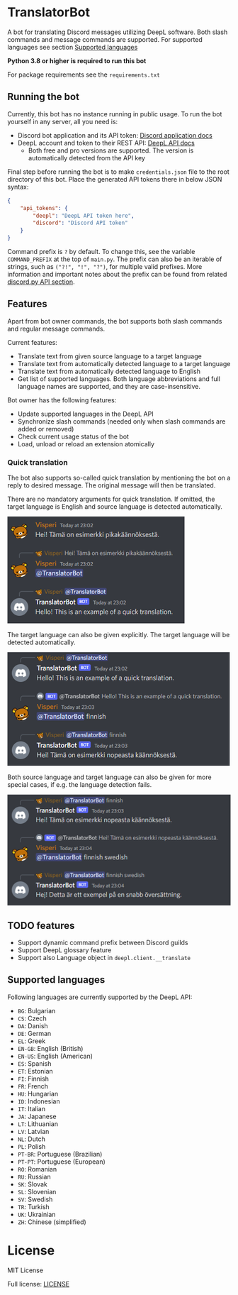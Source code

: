 # TranslatorBot
A bot for translating Discord messages utilizing DeepL software. Both slash commands and message commands are supported. 
For supported languages see section [Supported languages](#supported-languages)

**Python 3.8 or higher is required to run this bot**

For package requirements see the `requirements.txt`

## Running the bot

Currently, this bot has no instance running in public usage. To run the bot yourself in any server, all you need is:

- Discord bot application and its API token: [Discord application docs](https://discordapp.com/developers/applications)
- DeepL account and token to their REST API: [DeepL API docs](https://www.deepl.com/pro-api?cta=header-pro-api/)
  - Both free and pro versions are supported. The version is automatically detected from the API key

Final step before running the bot is to make `credentials.json` file to the root directory of this bot. 
Place the generated API tokens there in below JSON syntax:

```json
{
    "api_tokens": {
        "deepl": "DeepL API token here",
        "discord": "Discord API token"
    }
}
```

Command prefix is `?` by default. To change this, see the variable `COMMAND_PREFIX` at the top of `main.py`. 
The prefix can also be an iterable of strings, such as `("?!", "!", "?")`, for multiple valid prefixes. 
More information and important notes about the prefix can be found from related 
[discord.py API section](https://discordpy.readthedocs.io/en/stable/ext/commands/api.html?highlight=prefix#discord.ext.commands.Bot.command_prefix).

## Features

Apart from bot owner commands, the bot supports both slash commands and regular message commands.

Current features:

- Translate text from given source language to a target language
- Translate text from automatically detected language to a target language
- Translate text from automatically detected language to English
- Get list of supported languages. Both language abbreviations and full language names are supported, and they are 
  case-insensitive.

Bot owner has the following features:

- Update supported languages in the DeepL API
- Synchronize slash commands (needed only when slash commands are added or removed)
- Check current usage status of the bot
- Load, unload or reload an extension atomically

### Quick translation

The bot also supports so-called quick translation by mentioning the bot on a reply to desired message. 
The original message will then be translated.

There are no mandatory arguments for quick translation. If omitted, the target language is English and source language 
is detected automatically.

![Quick translation without arguments](images/quick_translation_no_args.PNG)

The target language can also be given explicitly. The target language will be detected automatically.

![Quick translation with target argument](images/quick_translation_target_arg.PNG)

Both source language and target language can also be given for more special cases, if e.g. the language detection fails.

![Quick translation with both args](images/quick_translation_both_args.PNG)

## TODO features

- Support dynamic command prefix between Discord guilds
- Support DeepL glossary feature
- Support also Language object in `deepl.client.__translate`

## Supported languages

Following languages are currently supported by the DeepL API:

- `BG`: Bulgarian
- `CS`: Czech
- `DA`: Danish
- `DE`: German
- `EL`: Greek
- `EN-GB`: English (British)
- `EN-US`: English (American)
- `ES`: Spanish
- `ET`: Estonian
- `FI`: Finnish
- `FR`: French
- `HU`: Hungarian
- `ID`: Indonesian
- `IT`: Italian
- `JA`: Japanese
- `LT`: Lithuanian
- `LV`: Latvian
- `NL`: Dutch
- `PL`: Polish
- `PT-BR`: Portuguese (Brazilian)
- `PT-PT`: Portuguese (European)
- `RO`: Romanian
- `RU`: Russian
- `SK`: Slovak
- `SL`: Slovenian
- `SV`: Swedish
- `TR`: Turkish
- `UK`: Ukrainian
- `ZH`: Chinese (simplified)

# License
MIT License

Full license: [LICENSE](LICENSE)
